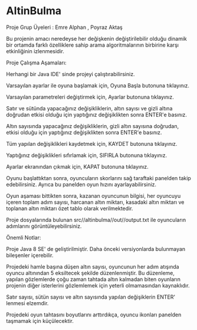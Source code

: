# AltinBulma

Proje Grup Üyeleri : Emre Alphan , Poyraz Aktaş

Bu projenin amacı neredeyse her değişkenin değiştirilebilir olduğu dinamik bir ortamda farklı özelliklere sahip arama algoritmalarının birbirine karşı etkinliğinin izlenmesidir.

Proje Çalışma Aşamaları:

Herhangi bir Java IDE' sinde projeyi çalıştırabilirsiniz.

Varsayılan ayarlar ile oyuna başlamak için, Oyuna Başla butonuna tıklayınız.

Varsayılan parametreleri değiştirmek için, Ayarlar butonuna tıklayınız.

Satır ve sütünda yapacağınız değişikliklerin, altın sayısı ve gizli altına doğrudan
etkisi olduğu için yaptığınız değişiklikten sonra ENTER'e basınız.

Altın sayısında yapacağınız değişikliklerin, gizli altın sayısına doğrudan, 
etkisi olduğu için yaptığınız değişiklikten sonra ENTER'e basınız.

Tüm yapılan değişiklikleri kaydetmek için, KAYDET butonuna tıklayınız.

Yaptığınız değişiklikleri sıfırlamak için, SIFIRLA butonuna tıklayınız.

Ayarlar ekranından çıkmak için, KAPAT butonuna tıklayınız.

Oyunu başlattıktan sonra, oyuncuların skorlarını sağ taraftaki panelden
takip edebilirsiniz. Ayrıca bu panelden oyun hızını ayarlayabilirsiniz.

Oyun aşaması bittikten sonra, kazanan oyuncunun bilgisi, her oyuncuyu içeren toplam adım sayısı, 
harcanan altın miktarı, kasadaki altın miktarı ve toplanan altın miktarı özet tablo olarak verilmektedir.

Proje dosyalarında bulunan src//altinbulma//out//output.txt ile oyuncuların adımlarını görüntüleyebilirsiniz.

Önemli Notlar:
 
Proje Java 8 SE' de geliştirilmiştir. Daha önceki versiyonlarda bulunmayan bileşenler içerebilir.

Projedeki hamle başına düşen altın sayısı, oyuncunun her adım atışında oyuncu altınından 5 eksiltecek şekilde
düzenlenmiştir. Bu düzenleme, yapılan gözlemlerde çoğu zaman tahtada altın kalmadan biten oyunların
projenin diğer isterlerini gözlemlemek için yeterli olmamasından kaynaklıdır.

Satır sayısı, sütün sayısı ve altın sayısında yapılan değişiklerin ENTER' lenmesi elzemdir.

Projedeki oyun tahtasını boyutlarını arttırdıkça, oyuncu ikonları panelden taşmamak için küçülecektir.
